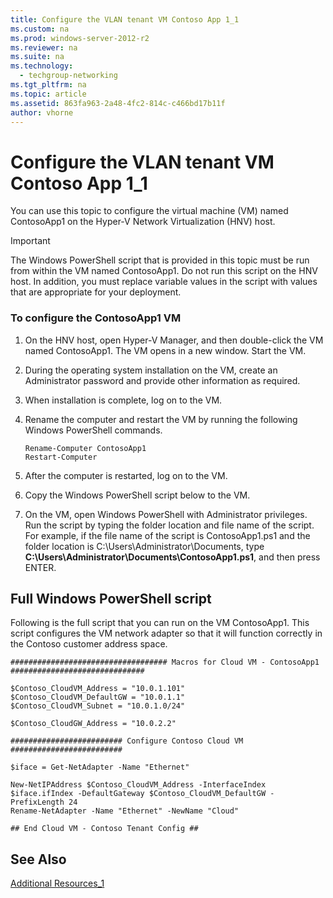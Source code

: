 ```yaml
---
title: Configure the VLAN tenant VM Contoso App 1_1
ms.custom: na
ms.prod: windows-server-2012-r2
ms.reviewer: na
ms.suite: na
ms.technology: 
  - techgroup-networking
ms.tgt_pltfrm: na
ms.topic: article
ms.assetid: 863fa963-2a48-4fc2-814c-c466bd17b11f
author: vhorne
---
```

# Configure the VLAN tenant VM Contoso App 1_1
You can use this topic to configure the virtual machine \(VM\) named ContosoApp1 on the Hyper\-V Network Virtualization \(HNV\) host.  
  
> [!IMPORTANT]  
> The Windows PowerShell script that is provided in this topic must be run from within the VM named ContosoApp1. Do not run this script on the HNV host. In addition, you must replace variable values in the script with values that are appropriate for your deployment.  
  
### To configure the ContosoApp1 VM  
  
1.  On the HNV host, open Hyper\-V Manager, and then double\-click the VM named ContosoApp1. The VM opens in a new window. Start the VM.  
  
2.  During the operating system installation on the VM, create an Administrator password and provide other information as required.  
  
3.  When installation is complete, log on to the VM.  
  
4.  Rename the computer and restart the VM by running the following Windows PowerShell commands.  
  
    ```  
    Rename-Computer ContosoApp1  
    Restart-Computer  
    ```  
  
5.  After the computer is restarted, log on to the VM.  
  
6.  Copy the Windows PowerShell script below to the VM.  
  
7.  On the VM, open Windows PowerShell with Administrator privileges. Run the script by typing the folder location and file name of the script. For example, if the file name of the script is ContosoApp1.ps1 and the folder location is C:\\Users\\Administrator\\Documents, type **C:\\Users\\Administrator\\Documents\\ContosoApp1.ps1**, and then press ENTER.  
  
## Full Windows PowerShell script  
Following is the full script that you can run on the VM ContosoApp1. This script configures the VM network adapter so that it will function correctly in the Contoso customer address space.  
  
```  
################################### Macros for Cloud VM - ContosoApp1 ##############################  
  
$Contoso_CloudVM_Address = "10.0.1.101"  
$Contoso_CloudVM_DefaultGW = "10.0.1.1"  
$Contoso_CloudVM_Subnet = "10.0.1.0/24"  
  
$Contoso_CloudGW_Address = "10.0.2.2"  
  
######################### Configure Contoso Cloud VM #########################  
  
$iface = Get-NetAdapter -Name "Ethernet"  
  
New-NetIPAddress $Contoso_CloudVM_Address -InterfaceIndex $iface.ifIndex -DefaultGateway $Contoso_CloudVM_DefaultGW -PrefixLength 24  
Rename-NetAdapter -Name "Ethernet" -NewName "Cloud"  
  
## End Cloud VM - Contoso Tenant Config ##  
```  
  
## See Also  
[Additional Resources_1](../Topic/Additional-Resources_1.md)  
  
